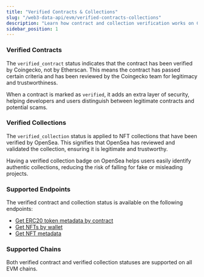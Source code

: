 ```yaml
---
title: "Verified Contracts & Collections"
slug: "/web3-data-api/evm/verified-contracts-collections"
description: "Learn how contract and collection verification works on Coingecko and OpenSea."
sidebar_position: 1
---
```


### Verified Contracts

The `verified_contract` status indicates that the contract has been verified by Coingecko, not by Etherscan. This means the contract has passed certain criteria and has been reviewed by the Coingecko team for legitimacy and trustworthiness.

When a contract is marked as `verified`, it adds an extra layer of security, helping developers and users distinguish between legitimate contracts and potential scams.

### Verified Collections

The `verified_collection` status is applied to NFT collections that have been verified by OpenSea. This signifies that OpenSea has reviewed and validated the collection, ensuring it is legitimate and trustworthy.

Having a verified collection badge on OpenSea helps users easily identify authentic collections, reducing the risk of falling for fake or misleading projects.

### Supported Endpoints

The verified contract and collection status is available on the following endpoints:


  - <a href="https://docs.moralis.io/web3-data-api/reference/get-token-metadata">Get ERC20 token metadata by contract</a>
  - <a href="https://docs.moralis.io/web3-data-api/reference/get-wallet-nfts">Get NFTs by wallet</a>
  - <a href="https://docs.moralis.io/web3-data-api/evm/reference/get-nft-metadata">Get NFT metadata</a>


### Supported Chains

Both verified contract and verified collection statuses are supported on all EVM chains.
